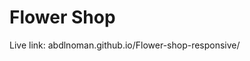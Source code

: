 <h1>Flower Shop</h1>
<p>Live link: <link href="https://abdlnoman.github.io/Flower-shop-responsive/"><a>abdlnoman.github.io/Flower-shop-responsive/</a></p>
